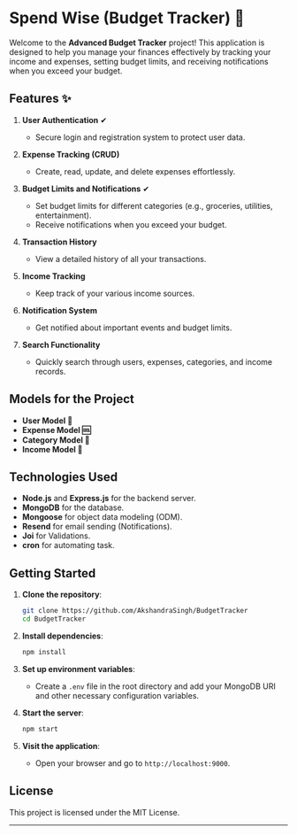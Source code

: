 # Spend Wise (Budget Tracker) 💸

Welcome to the **Advanced Budget Tracker** project! This application is designed to help you manage your finances effectively by tracking your income and expenses, setting budget limits, and receiving notifications when you exceed your budget.

## Features ✨

1. **User Authentication** ✔

   - Secure login and registration system to protect user data.

2. **Expense Tracking (CRUD)**

   - Create, read, update, and delete expenses effortlessly.

3. **Budget Limits and Notifications** ✔

   - Set budget limits for different categories (e.g., groceries, utilities, entertainment).
   - Receive notifications when you exceed your budget.

4. **Transaction History**

   - View a detailed history of all your transactions.

5. **Income Tracking**

   - Keep track of your various income sources.

6. **Notification System**

   - Get notified about important events and budget limits.

7. **Search Functionality**
   - Quickly search through users, expenses, categories, and income records.

## Models for the Project

- **User Model 🧠**
- **Expense Model 🆒**
- **Category Model 🦕**
- **Income Model 🎯**

## Technologies Used

- **Node.js** and **Express.js** for the backend server.
- **MongoDB** for the database.
- **Mongoose** for object data modeling (ODM).
- **Resend** for email sending (Notifications).
- **Joi** for Validations.
- **cron** for automating task.

## Getting Started

1. **Clone the repository**:

   ```bash
   git clone https://github.com/AkshandraSingh/BudgetTracker
   cd BudgetTracker
   ```

2. **Install dependencies**:

   ```bash
   npm install
   ```

3. **Set up environment variables**:

   - Create a `.env` file in the root directory and add your MongoDB URI and other necessary configuration variables.

4. **Start the server**:

   ```bash
   npm start
   ```

5. **Visit the application**:
   - Open your browser and go to `http://localhost:9000`.

## License

This project is licensed under the MIT License.

---
